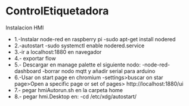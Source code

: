 # ControlEtiquetadora
 
 Instalacion HMI
- 1.-Instalar node-red en raspberry pi
    -sudo apt-get install nodered
- 2.-autostart
    -sudo systemctl enable nodered.service
- 3.-ir a localhost:1880 en navegador
- 4.- exportar flow
- 5.- Descargar en manage palette el siguiente nodo:
    -node-red-dashboard
    -borrar nodo mqtt y añadir serial para arduino
- 6.-Usar on start page en chromium 
    -settings>buscar on star page>Open a specific page or set of pages> http://localhost:1880/ui
- 7.- pegar hmiAutorun.sh en la carpeta home
- 8.- pegar hmi.Desktop en:
    -cd /etc/xdg/autostart/



